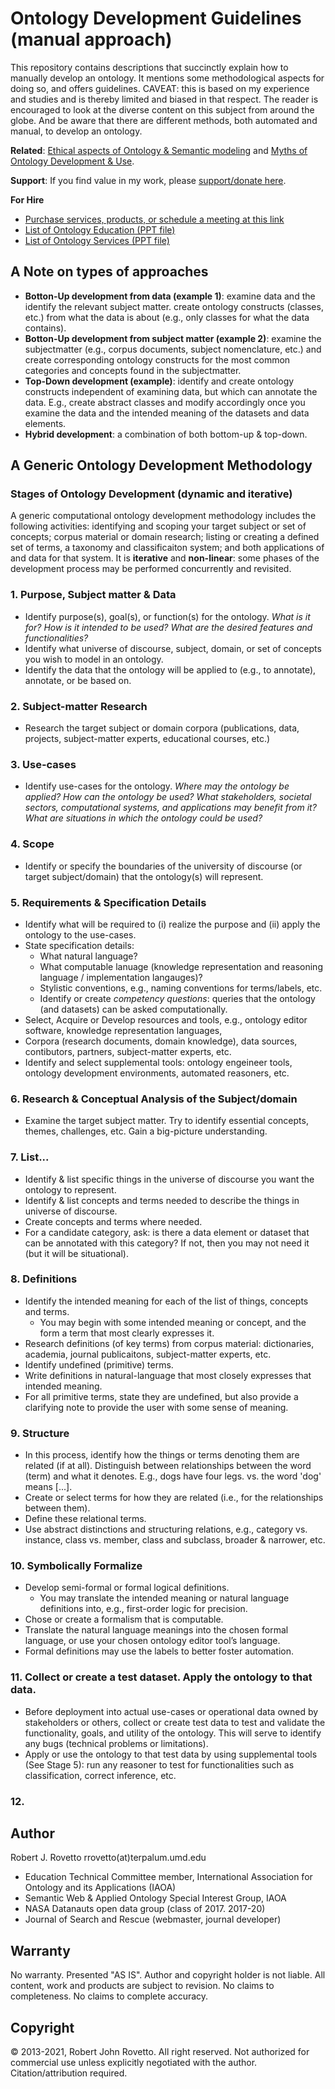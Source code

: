 # Ontology Development Guidelines (manual approach)
This repository contains descriptions that succinctly explain how to manually develop an ontology. It mentions some methodological aspects for doing so, and offers guidelines. CAVEAT: this is based on my experience and studies and is thereby limited and biased in that respect. The reader is encouraged to look at the diverse content on this subject from around the globe. And be aware that there are different methods, both automated and manual, to develop an ontology.  

**Related**: [Ethical aspects of Ontology & Semantic modeling](https://github.com/rrovetto/Ethical-Ontology-Development) and [Myths of Ontology Development & Use](https://github.com/rrovetto/Ethical-Ontology-Development/blob/master/Myths-Of-Ontology-Development.md).

**Support**:  If you find value in my work, please [support/donate here](https://gogetfunding.com/knowledge-organization-services-ontology-terminology-metadata-concept-analysis/). 

**For Hire**
- [Purchase services, products, or schedule a meeting at this link](https://tinyurl.com/yas7trzy)
- [List of Ontology Education (PPT file)](https://www.slideshare.net/RobertRovetto/ontology-courses-education)
- [List of Ontology Services (PPT file)](https://www.slideshare.net/RobertRovetto/ontology-services-238070099)

## A Note on types of approaches
- **Botton-Up development from data (example 1)**: examine data and the identify the relevant subject matter. create ontology constructs (classes, etc.) from what the data is about (e.g., only classes for what the data contains).
- **Botton-Up development from subject matter (example 2)**: examine the subjectmatter (e.g., corpus documents, subject nomenclature, etc.) and create corresponding ontology constructs for the most common categories and concepts found in the subjectmatter.
- **Top-Down development (example)**: identify and create ontology constructs independent of examining data, but which can annotate the data. E.g., create abstract classes and modify accordingly once you examine the data and the intended meaning of the datasets and data elements. 
- **Hybrid development**: a combination of both bottom-up & top-down.

## A Generic Ontology Development Methodology


### Stages of Ontology Development (dynamic and iterative)
A generic computational ontology development methodology includes the following activities: identifying and scoping your target subject or set of concepts; corpus material or domain research; listing or creating a defined set of terms, a taxonomy and classificaiton system; and both applications of and data for that system. It is **iterative** and **non-linear**: some phases of the development process may be performed concurrently and revisited. 

### 1. Purpose, Subject matter & Data 
- Identify purpose(s), goal(s), or function(s) for the ontology. _What is it for? How is it intended to be used? What are the desired features and functionalities?_
- Identify what universe of discourse, subject, domain, or set of concepts you wish to model in an ontology.
- Identify the data that the ontology will be applied to (e.g., to annotate), annotate, or be based on. 

### 2. Subject-matter Research
- Research the target subject or domain corpora (publications, data, projects, subject-matter experts, educational courses, etc.)

### 3. Use-cases
- Identify use-cases for the ontology. _Where may the ontology be applied? How can the ontology be used? What stakeholders, societal sectors, computational systems, and applications may benefit from it? What are situations in which the ontology could be used?_

### 4. Scope
- Identify or specify the boundaries of the university of discourse (or target subject/domain) that the ontology(s) will represent.

### 5. Requirements & Specification Details
- Identify what will be required to (i) realize the purpose and (ii) apply the ontology to the use-cases. 
- State specification details: 
	- What natural language? 
	- What computable lanuage (knowledge representation and reasoning language / implementation langauges)? 
	- Stylistic conventions, e.g., naming conventions for terms/labels, etc.  
	- Identify or create _competency questions_: queries that the ontology (and datasets) can be asked computationally.
- Select, Acquire or Develop resources and tools, e.g., ontology editor software, knowledge representation languages, 
- Corpora (research documents, domain knowledge), data sources, contibutors, partners, subject-matter experts, etc.
- Identify and select supplemental tools: ontology engeineer tools, ontology development environments, automated reasoners, etc.  

### 6. Research & Conceptual Analysis of the Subject/domain
- Examine the target subject matter. Try to identify essential concepts, themes, challenges, etc. Gain a big-picture understanding.

### 7. List...
- Identify & list specific things in the universe of discourse you want the ontology to represent.
- Identify & list concepts and terms needed to describe the things in universe of discourse. 
- Create concepts and terms where needed.
- For a candidate category, ask: is there a data element or dataset that can be annotated with this category? If not, then you may not need it (but it will be situational).

### 8. Definitions
- Identify the intended meaning for each of the list of things, concepts and terms.
	- You may begin with some intended meaning or concept, and the form a term that most clearly expresses it. 
- Research definitions (of key terms) from corpus material: dictionaries, academia, journal publicaitons, subject-matter experts, etc.
- Identify undefined (primitive) terms. 
- Write definitions in natural-language that most closely expresses that intended meaning.
- For all primitive terms, state they are undefined, but also provide a clarifying note to provide the user with some sense of meaning. 

### 9. Structure
- In this process, identify how the things or terms denoting them are related (if at all). Distinguish between relationships between the word (term) and what it denotes. E.g., dogs have four legs. vs. the word 'dog' means [...].
- Create or select terms for how they are related (i.e., for the relationships between them).
- Define these relational terms.
- Use abstract distinctions and structuring relations, e.g., category vs. instance, class vs. member, class and subclass, broader & narrower, etc. 

### 10. Symbolically Formalize
- Develop semi-formal or formal logical definitions.
	- You may translate the intended meaning or natural language definitions into, e.g., first-order logic for precision. 
- Chose or create a formalism that is computable. 
- Translate the natural language meanings into the chosen formal language, or use your chosen ontology editor tool’s language.
- Formal definitions may use the labels to better foster automation.

### 11. Collect or create a test dataset. Apply the ontology to that data.
- Before deployment into actual use-cases or operational data owned by stakeholders or others, collect or create test data to test and validate the functionality, goals, and utility of the ontology. This will serve to identify any bugs (technical problems or limitations).
- Apply or use the ontology to that test data by using supplemental tools (See Stage 5): run any reasoner to test for functionalities such as classification, correct inference, etc.

### 12. 
 
## Author
Robert J. Rovetto
rrovetto(at)terpalum.umd.edu
* Education Technical Committee member, International Association for Ontology and its Applications (IAOA)
* Semantic Web & Applied Ontology Special Interest Group, IAOA
* NASA Datanauts open data group (class of 2017. 2017-20)
* Journal of Search and Rescue (webmaster, journal developer)

## Warranty
No warranty. Presented "AS IS". Author and copyright holder is not liable.
All content, work and products are subject to revision. No claims to completeness. No claims to complete accuracy.

## Copyright
© 2013-2021, Robert John Rovetto. All right reserved.
Not authorized for commercial use unless explicitly negotiated with the author. Citation/attribution required.
